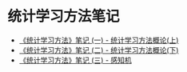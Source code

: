 # 统计学习方法笔记
- [《统计学习方法》笔记 (一) - 统计学习方法概论(上)](http://daniellaah.github.io/2017/Statistical-Learning-Notes-Chapter1-1.html)
- [《统计学习方法》笔记 (二) - 统计学习方法概论(下)](http://daniellaah.github.io/2017/Statistical-Learning-Notes-Chapter1-2.html)
- [《统计学习方法》笔记 (三) - 感知机](http://daniellaah.github.io/2017/Statistical-Learning-Notes-Chapter2-Perceptron.html)
